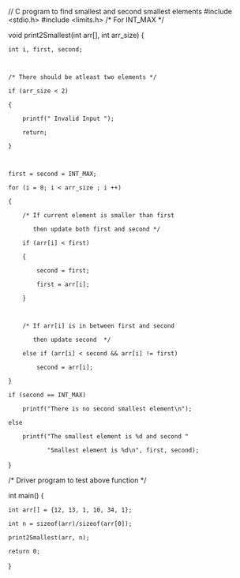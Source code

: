 // C program to find smallest and second smallest elements 
#include <stdio.h> 
#include <limits.h> /* For INT_MAX */ 

  

void print2Smallest(int arr[], int arr_size) 
{ 

    int i, first, second; 

  

    /* There should be atleast two elements */

    if (arr_size < 2) 

    { 

        printf(" Invalid Input "); 

        return; 

    } 

  

    first = second = INT_MAX; 

    for (i = 0; i < arr_size ; i ++) 

    { 

        /* If current element is smaller than first  

           then update both first and second */

        if (arr[i] < first) 

        { 

            second = first; 

            first = arr[i]; 

        } 

  

        /* If arr[i] is in between first and second  

           then update second  */

        else if (arr[i] < second && arr[i] != first) 

            second = arr[i]; 

    } 

    if (second == INT_MAX) 

        printf("There is no second smallest element\n"); 

    else

        printf("The smallest element is %d and second "

               "Smallest element is %d\n", first, second); 
} 

  
/* Driver program to test above function */

int main() 
{ 

    int arr[] = {12, 13, 1, 10, 34, 1}; 

    int n = sizeof(arr)/sizeof(arr[0]); 

    print2Smallest(arr, n); 

    return 0; 
} 
